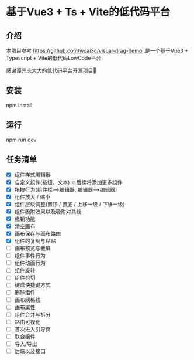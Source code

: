 # 基于Vue3 + Ts + Vite的低代码平台

## 介绍

本项目参考 https://github.com/woai3c/visual-drag-demo ,是一个基于Vue3 + Typescript + Vite的低代码LowCode平台

感谢谭光志大大的低代码平台开源项目💓

## 安装
npm install

## 运行
npm run dev

## 任务清单

- [x] 组件样式编辑器
- [x] 自定义组件(按钮、文本)  ☺️后续将添加更多组件
- [x] 拖拽行为(组件栏-->编辑器, 编辑器-->编辑器)
- [x] 组件放大 / 缩小
- [x] 组件层级调整(置顶 / 置底 / 上移一级 / 下移一级)
- [x] 组件吸附效果以及吸附对其线
- [x] 撤销功能
- [x] 清空画布
- [x] 画布保存与画布路由
- [x] 组件的复制与粘贴
- [ ] 画布预览与截屏
- [ ] 组件事件行为
- [ ] 组件动画行为
- [ ] 组件旋转
- [ ] 组件剪切
- [ ] 键盘快捷键方式
- [ ] 删除组件
- [ ] 画布网格线
- [ ] 画布属性
- [ ] 组件合并与拆分
- [ ] 路由可视化
- [ ] 首次进入引导页
- [ ] 联合组件
- [ ] 导入/导出
- [ ] 后端以及接口
